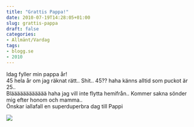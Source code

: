 ```yaml
---
title: "Grattis Pappa!"
date: 2010-07-19T14:28:05+01:00
slug: grattis-pappa
draft: false
categories:
- Allmänt/Vardag
tags:
- blogg.se
- 2010
---
```

Idag fyller min pappa år!  
45 hela år om jag räknat rätt.. Shit.. 45?? haha känns alltid som puckot är 25..  
Blääääääääääää haha jag vill inte flytta hemifrån.. Kommer sakna sönder mig efter honom och mamma..  
Önskar iallafall en superduperbra dag till Pappi  
  

![](/assets/images/blogg.se/taborttttttttttttttttt_98770857.jpg)